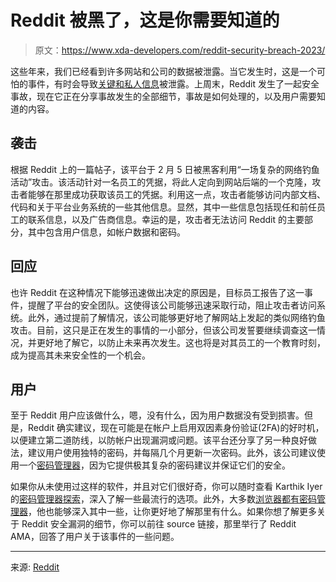 # Reddit 被黑了，这是你需要知道的

> 原文：<https://www.xda-developers.com/reddit-security-breach-2023/>

这些年来，我们已经看到许多网站和公司的数据被泄露。当它发生时，这是一个可怕的事件，有时会导致[关键和私人信息](https://www.xda-developers.com/samsung-us-data-breach/)被泄露。上周末，Reddit 发生了一起安全事故，现在它正在分享事故发生的全部细节，事故是如何处理的，以及用户需要知道的内容。

## 袭击

根据 Reddit 上的一篇帖子，该平台于 2 月 5 日被黑客利用“一场复杂的网络钓鱼活动”攻击。该活动针对一名员工的凭据，将此人定向到网站后端的一个克隆，攻击者能够在那里成功获取该员工的凭据。利用这一点，攻击者能够访问内部文档、代码和关于平台业务系统的一些其他信息。显然，其中一些信息包括现任和前任员工的联系信息，以及广告商信息。幸运的是，攻击者无法访问 Reddit 的主要部分，其中包含用户信息，如帐户数据和密码。

## 回应

也许 Reddit 在这种情况下能够迅速做出决定的原因是，目标员工报告了这一事件，提醒了平台的安全团队。这使得该公司能够迅速采取行动，阻止攻击者访问系统。此外，通过提前了解情况，该公司能够更好地了解网站上发起的类似网络钓鱼攻击。目前，这只是正在发生的事情的一小部分，但该公司发誓要继续调查这一情况，并更好地了解它，以防止未来再次发生。这也将是对其员工的一个教育时刻，成为提高其未来安全性的一个机会。

## 用户

至于 Reddit 用户应该做什么，嗯，没有什么，因为用户数据没有受到损害。但是，Reddit 确实建议，现在可能是在帐户上启用双因素身份验证(2FA)的好时机，以便建立第二道防线，以防帐户出现漏洞或问题。该平台还分享了另一种良好做法，建议用户使用独特的密码，并每隔几个月更新一次密码。此外，该公司建议使用一个[密码管理器](https://www.xda-developers.com/best-free-password-manager/)，因为它提供极其复杂的密码建议并保证它们的安全。

如果你从未使用过这样的软件，并且对它们很好奇，你可以随时查看 Karthik Iyer 的[密码管理器探索](https://www.xda-developers.com/password-manager-beginner-guide/)，深入了解一些最流行的选项。此外，大多数[浏览器都有密码管理器](https://www.xda-developers.com/browsers-with-built-in-password-managers/)，他也能够深入其中一些，让你更好地了解那里有什么。如果你想了解更多关于 Reddit 安全漏洞的细节，你可以前往 source 链接，那里举行了 Reddit AMA，回答了用户关于该事件的一些问题。

* * *

来源: [Reddit](https://www.reddit.com/r/reddit/comments/10y427y/we_had_a_security_incident_heres_what_we_know/)
